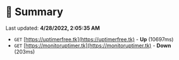 # 📖 Summary
Last updated: **4/28/2022, 2:05:35 AM**

- `GET` [https://uptimerfree.tk](https://uptimerfree.tk) - **Up** (10697ms)
- `GET` [https://monitoruptimer.tk](https://monitoruptimer.tk) - **Down** (203ms)
